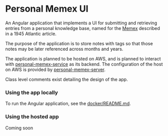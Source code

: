 # Personal Memex UI

An Angular application that implements a UI for submitting and retrieving entries from a personal knowledge base, named for the [Memex](https://en.wikipedia.org/wiki/Memex) described in a 1945 Atlantic article.

The purpose of the application is to store notes with tags so that those notes may be later referenced across months and years.

The application is planned to be hosted on AWS, and is planned to interact with [personal-memex-service](https://github.com/matthewjohnson42/personal-memex-service) as its backend.
The configuration of the host on AWS is provided by [personal-memex-server](https://github.com/matthewjohnson42/personal-memex-server).

Class level comments exist detailing the design of the app. 

### Using the app locally
To run the Angular application, see the [docker/README.md](https://github.com/matthewjohnson42/personal-memex-ui/blob/master/docker/README.md).

### Using the hosted app
Coming soon
